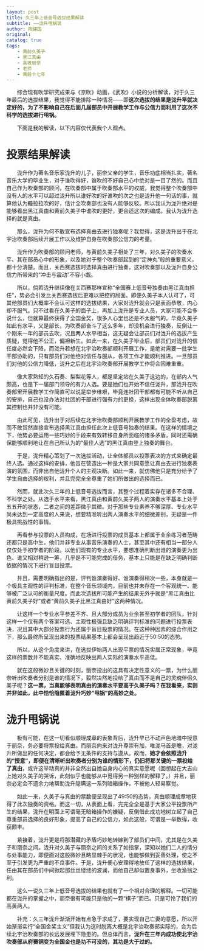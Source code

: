 ```yaml
---
layout: post
title: 久三年上低音号选拔结果解读
subtitle: ——泷升甩锅说
author: 陶建国
original: 
catalog: true
tags:
    - 黄前久美子
    - 黑江真由
    - 高坂丽奈
    - 老师
    - 黄前十七年
---
```


&emsp;&emsp;综合现有吹学研究成果与《京吹》动画，《武吹》小说的分析解读，对于久三年最后的选拔结果，我觉得不能排除一种情况——即**这次选拔的结果是泷升早就决定好的，为了不影响自己在后面几届部员中开展教学工作与公信力而利用了这次不科学的选拔进行甩锅。**

&emsp;&emsp;下面是我的解读，以下内容仅代表我个人观点。

# 投票结果解读

&emsp;&emsp;泷升作为著名音乐家泷升的儿子，丽奈父亲的学生，音乐功底相当扎实，著名音乐大学的毕业生，对于谁吹得好，谁吹的不好自己心中绝对是一目了然的。而且自己作为吹奏部的顾问，在吹奏部中属于吹奏部水平的权威，我觉得整个吹奏部中没有人的水平可以超过泷升所以谁好吹的好谁吹的次之也是泷升他一句话的事，就算他认为瞳拉拉吹的好，估计全吹奏部也没有人能够反驳。所以我认为泷升绝对是能够看出黑江真由和黄前久美子中谁吹的更好，更合适这次的编成。我认为泷升选择的就是真由。

&emsp;&emsp;那么，泷升为何不敢宣布选择真由去进行独奏呢？我觉得，这是泷升出于在北宇治吹奏部后续开展工作以及维护自身在吹奏部公信力的考量。

&emsp;&emsp;泷升作为吹奏部的顾问老师，与黄前久美子相处了三年，对久美子的吹奏水平、其在部员心中的形象，以及她对于整个吹奏部起到的“定神丸”般的重要意义，都十分清楚。而且，关西赛选拔时选择真由进行独奏，这对吹奏部以及泷升自身公信力所带来的“冲击与震动”不容小觑。

&emsp;&emsp;所以，倘若泷升继续像在关西赛那样宣称“全国赛上低音号独奏由黑江真由担任”，势必会引发比关西赛选拔后更难以把控的局面。即便久美子本人认可了，可其他部员们大概率不会认可这样的选拔结果，大家对泷升就会只是表面恭敬，内心却不服气。只不过看在久美子的面子上，再加上泷升是专业人员，大家可能不会多说什么，但就算最终获得了全国金奖，很多人心里也还是不太服气的。毕竟久美子如此有水平，又是部长，为吹奏部奋斗了这么多年，却没机会进行独奏，反倒让一个刚来一年的部员去吹，况且两人水平相当，这无疑会让部员们对泷升的选拔产生质疑，觉得他不公正，偏袒新生。如此一来，在久美子毕业后，部员们对泷升的信任度必然会下降，而泷升若想在北宇治吹奏部顺利开展工作，是绝对需要一批学生干部协助的，只有部员们对他绝对信任与服从，各项工作才能顺利推进。一旦部员们对他的公信力降低，泷升之后在北宇治吹奏部开展教学工作将会困难重重。

&emsp;&emsp;像大家熟知的久石奏、梨梨花等人，都是坚定站在久美子这边的，在部内人气颇高，也是下一届部门领导的有力人选。要是她们也开始不信任泷升，那泷升在吹奏部里开展教学工作简直可以说是举步维艰，毕竟连社团干部都有可能不听从自己的安排，自己也没办法对社团的干部进行强有力的更换，这样出现全体吹奏部脱离其控制也并非没有可能。

&emsp;&emsp;由此可见，泷升出于对后续在北宇治吹奏部顺利开展教学工作的全盘考虑，故而不敢贸然直接宣布选择黑江真由担任此次上低音号独奏的结果。在这样的情境之下，他势必要运用一些巧妙的手段来有效转移自身所面临的诸多矛盾，同时还需确保能够顺利地让在自己所认为的“最佳人选”的黑江真由登上独奏的舞台。

&emsp;&emsp;于是，泷升精心策划了一次选拔活动，让全体部员以投票表决的方式来确定最终人选。通过这样的安排，他旨在营造出一种是大家共同意愿让真由去进行独奏表演的氛围，而非出自他泷升个人的主观决断。如此一来，就仿佛他只是充分给予了学生自由选择的权利，并且完完全全尊重了她们所做出的选择而已。

&emsp;&emsp;然而，就此次久三年的上低音号选拔而言，其整个过程着实存在诸多不合理、不科学之处。从选手水平来看，黑江真由和黄前久美子两人的演奏水平基本上处于五五开的状态，二者之间的差距微乎其微。对于那些专业素养不够深厚、专业水平尚未达到一定高度的人来说，想要精准听出两人演奏水平的细微差别，无疑是一件极具挑战性的事情。

&emsp;&emsp;再看参与投票的人员构成，在场进行投票的成员基本上都属于业余练习者范畴还都只是高中生，他们并非专业从事音乐演奏的人士，甚至其中还有相当一部分人仅仅处于初学者的阶段。以他们现有的专业水平，要想准确判断出谁的演奏更为出色、谁又相对稍逊一筹，几乎是不可能完成的任务，基本上只能是在缺乏明确判断依据的情况下进行盲目投票。

&emsp;&emsp;并且，需要明确指出的是，评判谁演奏得好、谁演奏得稍次一些，本身就是一个极具主观性的评判标准，在整个音乐领域内，目前也并未存在一个客观统一、能够被广泛认可的衡量尺度。而此次选拔所可能产生的结果无外乎就是“黑江真由比黄前久美子好”或者“黄前久美子比黑江真由好”这两种情况。

&emsp;&emsp;让这样一个专业水平参差不齐、且大部分成员为业余甚至初学者的团队，针对这样一个仅有两个答案可选、主观性极强且缺乏明确评判标准的问题进行投票表决，况且其中大部分投票行为还属于盲目投票的情况。在这种种因素的综合作用之下，那么最终所呈现出来的投票结果基本上都会呈现出趋近于50:50的态势。

&emsp;&emsp;所以，从这个角度来讲，在选拔伊始两人出现平票的情况实属正常现象，毕竟这样的票数并不能真实、准确地反映出两人实际的演奏水平高低。

&emsp;&emsp;就在这般微妙且关键的时刻，丽奈投出的这具有决定性意义的一票，为什么丽奈听出吹奏者分别是谁的情况下，毅然决然地投给了真由而不是自己的灵魂伴侣久美子呢？**这一票，当真能够表明真由的演奏水平要高于久美子吗？在我看来，实则并非如此，此中恰恰隐匿着泷升巧妙“甩锅”的高妙之处。**

# 泷升甩锅说

&emsp;&emsp;极有可能，在这一切看似顺理成章的表象背后，泷升早已不动声色地暗中授意于丽奈，务必要将票投给真由。而丽奈向来对泷升尊崇有加，唯泷马首是瞻，对泷升所做出的任何决定，都会给予无条件的支持与遵从。故而，**她才会依照泷升的“授意”，即便在清晰听出吹奏者分别为谁的情形下，仍旧将那关键的一票投给了真由**，或许这举动真的并非全然出自她自身内心的真实意愿呢（回想起在大吉山上她对久美子的哭诉，此刻似乎也能够从中觅得另一种别样的解释了。）并且，丽奈必定会不遗余力地帮助泷升隐瞒这一系列暗箱操作，不被他人轻易察觉。

&emsp;&emsp;如此一来，久美子与真由的票数便呈现出了49:50的态势，真由顺理成章地获得了此次独奏的资格。而这一切，从表面上看，完完全全是基于大家公平投票所产生的结果，泷升在明面上可谓毫无暗箱操作的嫌疑，反倒借此成功地树立起了自己尊重部员选择的良好形象，提高了自己的公信力，如此这般，可谓是一举数得，收获颇丰。

&emsp;&emsp;紧接着，泷升更是将那潜藏的矛盾巧妙地转嫁到了部员们中间，尤其是在久美子和丽奈之间。泷升对久美子与丽奈之间的关系了如指掌，深知以她们二人的情分与处事能力，即便面对这般微妙且略显棘手的状况，也能够做到妥善处理，使之不至于引发更为严重的不良事件。于是，泷升便心安理得地放任了这样的选拔结果，任由其在部员们中间掀起那丝丝缕缕的波澜，而他自己却似置身事外，坐收渔翁之利。

&emsp;&emsp;这么一说久三年上低音号选拔的结果也就有了一个相对合理的解释。一切可能都在泷升的掌握之中，丽奈很有可能只是他的一颗“棋子”而已。只是可怜了我们的高黄两人。

&emsp;&emsp;补充：久三年泷升渐渐开始有点急于求成了，要实现自己亡妻的意愿，所以开始渐渐实行“全国金奖主义”但我认为这时脱离大概是北宇治吹奏部实际的，会为后续北宇治吹奏部的长远发展埋下隐患的。但总体而言，**泷升在三年内成功使北宇治吹奏部从府赛铜变为全国金也是功不可没的，其功是大于过的。**